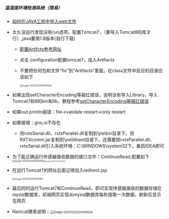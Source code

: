##### 温湿度环境检测系统（简易）

- [如何在JAVA工程中导入web文件](https://blog.csdn.net/yuyunbai0917/article/details/122823288)

- 太久没运行发现没有run选项，配置Tomcat7，（要导入Tomcat8的库才行）,java要用1.8版本(自行下载)

  - [配置Artifcts参考网址](https://blog.csdn.net/weixin_45965432/article/details/111316470)

  - 点击 configuration配置tomcat7，加入Artifacts

  - 不要把任何包和文件“fix”到”Artifacts“里面，在class文件中反应的目录应该如下

    <img src="C:\Users\fengqian\AppData\Roaming\Typora\typora-user-images\image-20231222081043441.png" alt="image-20231222081043441" style="zoom:50%;" />

- 如果出现setCharacterEncoding等报红错误，说明没有导入Library，导入Tomcat7和8的bin和lib，教程参考[setCharacterEncoding等报红错误](https://blog.csdn.net/weixin_55134726/article/details/123867053)

- 如果out.println报错：file->validate restart->only restart

- 如果报错：gno,io不存在

  - 将rxtxSerial.dll、rxtxParallel.dll复制到\jre\bin目录下。将RXTXcomm.jar复制到\jre\lib\ext目录下。还需要把rxtxParallel.dll、rxtxSerial.dll引入系统环境：C:\WINDOWS\system32下，重启IDEA即可

- 为了能正确运行传感器接收数据的接口文件：ContinueRead,配置如下<img src="http://fqtypora-test.oss-cn-chengdu.aliyuncs.com/fqtypora-testimage-20231221210504849.png" alt="image-20231221210504849" style="zoom:50%;" /><img src="http://fqtypora-test.oss-cn-chengdu.aliyuncs.com/fqtypora-testimage-20231221210944849.png" alt="image-20231221210944849" style="zoom:33%;" />

- 在运行Tomcat7的网址后面记得加入redirect.jsp

  <img src="http://fqtypora-test.oss-cn-chengdu.aliyuncs.com/fqtypora-testimage-20231221212541154.png" alt="image-20231221212541154" style="zoom:50%;" />

- 最后同时运行Tomcat7和ContinueRead，即可实现传感器接收的数据存储在mysql数据库，前端网页实现从mysql数据库每秒提取一次数据，刷新后显示在网页

- Navicat建表说明：<img src="http://fqtypora-test.oss-cn-chengdu.aliyuncs.com/fqtypora-testimage-20231221220310534.png" alt="image-20231221220310534" style="zoom: 67%;" />

  

